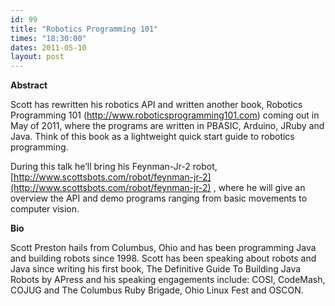 ```yaml
---
id: 99
title: "Robotics Programming 101"
times: "18:30:00"
dates: 2011-05-10
layout: post
---
```

 **Abstract**

Scott has rewritten his robotics API and written another book, Robotics Programming 101 (http://www.roboticsprogramming101.com) coming out in May of 2011, where the programs are written in PBASIC, Arduino, JRuby and Java. Think of this book as a lightweight quick start guide to robotics programming.  
  
During this talk he’ll bring his Feynman-Jr-2 robot, [http://www.scottsbots.com/robot/feynman-jr-2](http://www.scottsbots.com/robot/feynman-jr-2) , where he will give an overview the API and demo programs ranging from basic movements to computer vision.

**Bio**

Scott Preston hails from Columbus, Ohio and has been programming Java and building robots since 1998. Scott has been speaking about robots and Java since writing his first book, The Definitive Guide To Building Java Robots by APress and his speaking engagements include: COSI, CodeMash, COJUG and The Columbus Ruby Brigade, Ohio Linux Fest and OSCON.


